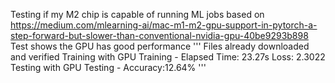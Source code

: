 Testing if my M2 chip is capable of running ML jobs
based on https://medium.com/mlearning-ai/mac-m1-m2-gpu-support-in-pytorch-a-step-forward-but-slower-than-conventional-nvidia-gpu-40be9293b898
Test shows the GPU has good performance
'''
Files already downloaded and verified
Training with GPU
Training - Elapsed Time: 23.27s  Loss: 2.3022
Testing with GPU
Testing - Accuracy:12.64%
'''
